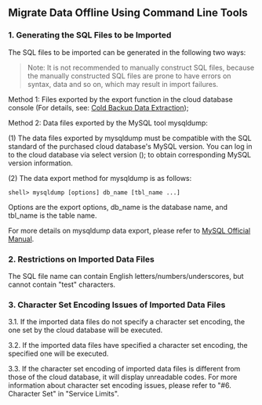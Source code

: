 ## Migrate Data Offline Using Command Line Tools

### 1. Generating the SQL Files to be Imported

The SQL files to be imported can be generated in the following two ways:

> Note: It is not recommended to manually construct SQL files, because the manually constructed SQL files are prone to have errors on syntax, data and so on, which may result in import failures.

Method 1:  Files exported by the export function in the cloud database console (For details, see: [Cold Backup Data Extraction](/doc/product/236/冷备数据提取));

Method 2: Data files exported by the MySQL tool mysqldump:

(1) The data files exported by mysqldump must be compatible with the SQL standard of the purchased cloud database's MySQL version. You can log in to the cloud database via select version (); to obtain corresponding MySQL version information.

(2) The data export method for mysqldump is as follows:


```
shell> mysqldump [options] db_name [tbl_name ...]
```

Options are the export options, db_name is the database name, and tbl_name is the table name.

For more details on mysqldump data export, please refer to [MySQL Official Manual](http://dev.mysql.com/doc/refman/5.1/en/mysqldump.html).

### 2. Restrictions on Imported Data Files

The SQL file name can contain English letters/numbers/underscores, but cannot contain "test" characters.

### 3. Character Set Encoding Issues of Imported Data Files

3.1. If the imported data files do not specify a character set encoding, the one set by the cloud database will be executed.

3.2. If the imported data files have specified a character set encoding, the specified one will be executed.

3.3. If the character set encoding of imported data files is different from those of the cloud database, it will display unreadable codes.
For more information about character set encoding issues, please refer to "#6. Character Set" in "Service Limits".


